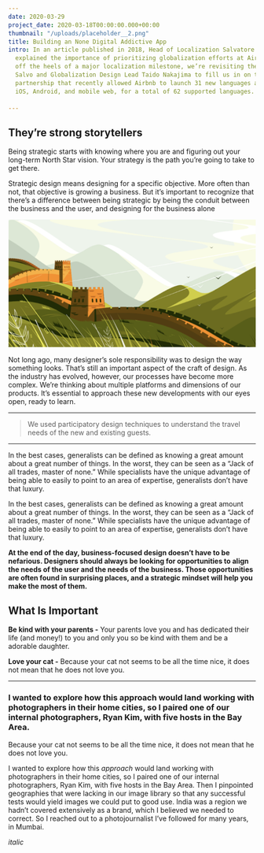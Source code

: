 ```yaml
---
date: 2020-03-29
project_date: 2020-03-18T00:00:00.000+00:00
thumbnail: "/uploads/placeholder__2.png"
title: Building an None Digital Addictive App
intro: In an article published in 2018, Head of Localization Salvatore “Salvo” Giammarresi
  explained the importance of prioritizing globalization efforts at Airbnb. Now, fresh
  off the heels of a major localization milestone, we’re revisiting the topic, asking
  Salvo and Globalization Design Lead Taido Nakajima to fill us in on the tight cross-functional
  partnership that recently allowed Airbnb to launch 31 new languages across web,
  iOS, Android, and mobile web, for a total of 62 supported languages.

---
```

## They’re strong storytellers

Being strategic starts with knowing where you are and figuring out your long-term North Star vision. Your strategy is the path you’re going to take to get there.

Strategic design means designing for a specific objective. More often than not, that objective is growing a business. But it’s important to recognize that there’s a difference between being strategic by being the conduit between the business and the user, and designing for the business alone

![](/uploads/placeholder__2.png)

Not long ago, many designer’s sole responsibility was to design the way something looks. That’s still an important aspect of the craft of design. As the industry has evolved, however, our processes have become more complex. We’re thinking about multiple platforms and dimensions of our products. It’s essential to approach these new developments with our eyes open, ready to learn.

***

> We used participatory design techniques to understand the travel needs of the new and existing guests.

***

In the best cases, generalists can be defined as knowing a great amount about a great number of things. In the worst, they can be seen as a “Jack of all trades, master of none.” While specialists have the unique advantage of being able to easily to point to an area of expertise, generalists don’t have that luxury.

In the best cases, generalists can be defined as knowing a great amount about a great number of things. In the worst, they can be seen as a “Jack of all trades, master of none.” While specialists have the unique advantage of being able to easily to point to an area of expertise, generalists don’t have that luxury.

**At the end of the day, business-focused design doesn’t have to be nefarious. Designers should always be looking for opportunities to align the needs of the user and the needs of the business. Those opportunities are often found in surprising places, and a strategic mindset will help you make the most of them.**

## What Is Important

**Be kind with your parents -** Your parents love you and has dedicated their life (and money!) to you and only you so be kind with them and be a adorable daughter.

**Love your cat -** Because your cat not seems to be all the time nice, it does not mean that he does not love you.

***

### I wanted to explore how this approach would land working with photographers in their home cities, so I paired one of our internal photographers, Ryan Kim, with five hosts in the Bay Area. 

Because your cat not seems to be all the time nice, it does not mean that he does not love you.

I wanted to explore how this _approach_ would land working with photographers in their home cities, so I paired one of our internal photographers, Ryan Kim, with five hosts in the Bay Area. Then I pinpointed geographies that were lacking in our image library so that any successful tests would yield images we could put to good use. India was a region we hadn’t covered extensively as a brand, which I believed we needed to correct. So I reached out to a photojournalist I’ve followed for many years, in Mumbai.

  
_italic_
